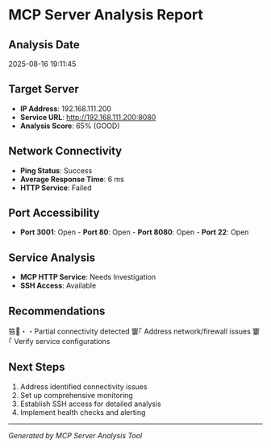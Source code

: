 ﻿# MCP Server Analysis Report

## Analysis Date
2025-08-16 19:11:45

## Target Server
- **IP Address**: 192.168.111.200
- **Service URL**: http://192.168.111.200:8080
- **Analysis Score**: 65% (GOOD)

## Network Connectivity
- **Ping Status**: Success
- **Average Response Time**: 6 ms
- **HTTP Service**: Failed

## Port Accessibility
- **Port 3001**: Open - **Port 80**: Open - **Port 8080**: Open - **Port 22**: Open

## Service Analysis
- **MCP HTTP Service**: Needs Investigation
- **SSH Access**: Available

## Recommendations
笞・・Partial connectivity detected
窶｢ Address network/firewall issues
窶｢ Verify service configurations

## Next Steps
1. Address identified connectivity issues
2. Set up comprehensive monitoring
3. Establish SSH access for detailed analysis
4. Implement health checks and alerting

---
*Generated by MCP Server Analysis Tool*
